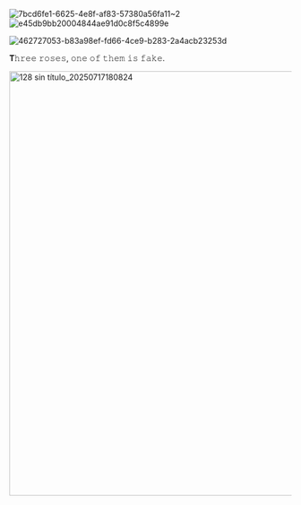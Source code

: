  
 
![7bcd6fe1-6625-4e8f-af83-57380a56fa11~2](https://github.com/user-attachments/assets/b83a98ef-fd66-4ce9-b283-2a4acb23253d)
![e45db9bb20004844ae91d0c8f5c4899e](https://github.com/user-attachments/assets/ab903032-b243-4c01-aacf-742b925e5f61)

 ![462727053-b83a98ef-fd66-4ce9-b283-2a4acb23253d](https://github.com/user-attachments/assets/71149580-940b-470d-92aa-b48d6c1b6248)











 
𝐓𝚑𝚛𝚎𝚎 𝚛𝚘𝚜𝚎𝚜, 𝚘𝚗𝚎 𝚘𝚏 𝚝𝚑𝚎𝚖 𝚒𝚜 𝚏𝚊𝚔𝚎.

<img width="1056" height="757" alt="128 sin título_20250717180824" src="https://github.com/user-attachments/assets/78a74365-afe4-44c6-ac8f-e8cfd0b437fe" />

